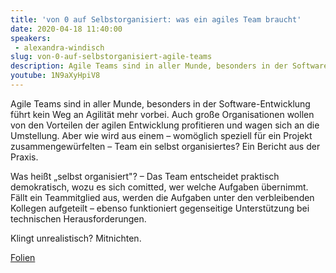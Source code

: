 ```yaml
---
title: 'von 0 auf Selbstorganisiert: was ein agiles Team braucht'
date: 2020-04-18 11:40:00
speakers:
 - alexandra-windisch
slug: von-0-auf-selbstorganisiert-agile-teams
description: Agile Teams sind in aller Munde, besonders in der Software-Entwicklung führt kein Weg an Agilität mehr vorbei. Auch große Organisationen wollen von den Vorteilen der agilen Entwicklung profitieren und wagen sich an die Umstellung. 
youtube: 1N9aXyHpiV8
---
```

Agile Teams sind in aller Munde, besonders in der Software-Entwicklung führt kein Weg an Agilität mehr vorbei. Auch große Organisationen wollen von den Vorteilen der agilen Entwicklung profitieren und wagen sich an die Umstellung. Aber wie wird aus einem – womöglich speziell für ein Projekt zusammengewürfelten – Team ein selbst organisiertes? Ein Bericht aus der Praxis.

Was heißt „selbst organisiert"? – Das Team entscheidet praktisch demokratisch, wozu es sich comitted, wer welche Aufgaben übernimmt. Fällt ein Teammitglied aus, werden die Aufgaben unter den verbleibenden Kollegen aufgeteilt – ebenso funktioniert gegenseitige Unterstützung bei technischen Herausforderungen.

Klingt unrealistisch? Mitnichten.

[Folien](https://1drv.ms/b/s!AmXNl8dqs5HUpqBNdNFjNAg8vcbM-Q?e=V4o8gI)
